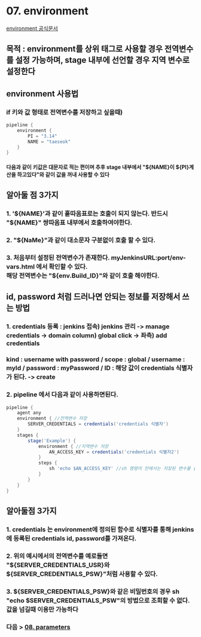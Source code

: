 # 07. environment
[environment 공식문서](https://www.jenkins.io/doc/book/pipeline/syntax/#environment)
## 목적 : environment를 상위 태그로 사용할 경우 전역변수를 설정 가능하며, stage 내부에 선언할 경우 지역 변수로 설정한다
## environment 사용법
### if 키와 값 형태로 전역변수를 저장하고 싶을때)
```groovy
pipeline {
    environment {
        PI = "3.14"
        NAME = "taeseok"
    }
}
```
#### 다음과 같이 키값은 대문자로 적는 편이며 추후 stage 내부에서 "${NAME}이 ${PI}계산을 하고있다"와 같이 값을 꺼내 사용할 수 있다
## 알아둘 점 3가지
### 1. '${NAME}'과 같이 홑따옴표로는 호출이 되지 않는다. 반드시 "${NAME}" 쌍따옴표 내부에서 호출하여야한다.
### 2. "${NaMe}"과 같이 대소문자 구분없이 호출 할 수 있다.
### 3. 처음부터 설정된 전역변수가 존재한다. myJenkinsURL:port/env-vars.html 에서 확인할 수 있다.<br>해당 전역변수는 "${env.Build_ID}"와 같이 호출 해야한다.

## id, password 처럼 드러나면 안되는 정보를 저장해서 쓰는 방법
### 1. credentials 등록 : jenkins 접속) jenkins 관리 -> manage credentials -> domain column) global click -> 좌측) add credentials
### kind : username with password / scope : global / username : myId / password : myPassword / ID : 해당 값이 credentials 식별자가 된다. -> create
### 2. pipeline 에서 다음과 같이 사용하면된다.
```groovy
pipeline {
    agent any
    environment { //전역변수 저장
        SERVER_CREDENTIALS = credentials('credentials 식별자')
    }
    stages {
        stage('Example') {
            environment { //지역변수 저장
                AN_ACCESS_KEY = credentials('credentials 식별자2')
            }
            steps {
                sh 'echo $AN_ACCESS_KEY' //sh 명령어 안에서는 저장된 변수를 {}없이 바로 사용할 수 있다.
            }
        }
    }
}
```
## 알아둘점 3가지
### 1. credentials 는 environment에 정의된 함수로 식별자를 통해 jenkins에 등록된 credentials id, password를 가져온다.
### 2. 위의 예시에서의 전역변수를 예로들면 "${SERVER_CREDENTIALS_USR}와 ${SERVER_CREDENTIALS_PSW}"처럼 사용할 수 있다.
### 3. ${SERVER_CREDENTIALS_PSW}와 같은 비밀번호의 경우 sh "echo $SERVER_CREDENTIALS_PSW"의 방법으로 조회할 수 없다. 값을 넘길때 이용만 가능하다
  
### 다음 > [08. parameters](08.%20parameters.md)
